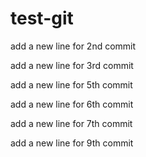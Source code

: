 # test-git

add a new line for 2nd commit

add a new line for 3rd commit

add a new line for 5th commit

add a new line for 6th commit

add a new line for 7th commit

add a new line for 9th commit